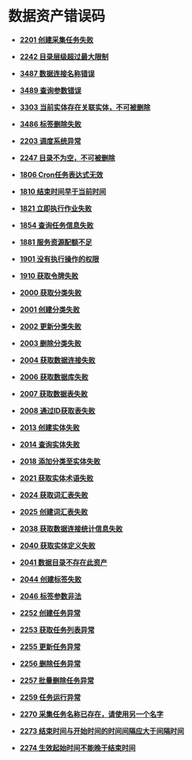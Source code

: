 # 数据资产错误码<a name="dgc_01_318"></a>

-   **[2201 创建采集任务失败](2201-创建采集任务失败.md)**  

-   **[2242 目录层级超过最大限制](2242-目录层级超过最大限制.md)**  

-   **[3487 数据连接名称错误](3487-数据连接名称错误.md)**  

-   **[3489 查询参数错误](3489-查询参数错误.md)**  

-   **[3303 当前实体存在关联实体，不可被删除](3303-当前实体存在关联实体-不可被删除.md)**  

-   **[3486 标签删除失败](3486-标签删除失败.md)**  

-   **[2203 调度系统异常](2203-调度系统异常.md)**  

-   **[2247 目录不为空，不可被删除](2247-目录不为空-不可被删除.md)**  

-   **[1806 Cron任务表达式无效](1806-Cron任务表达式无效.md)**  

-   **[1810 结束时间早于当前时间](1810-结束时间早于当前时间.md)**  

-   **[1821 立即执行作业失败](1821-立即执行作业失败.md)**  

-   **[1854 查询任务信息失败](1854-查询任务信息失败.md)**  

-   **[1881 服务资源配额不足](1881-服务资源配额不足.md)**  

-   **[1901 没有执行操作的权限](1901-没有执行操作的权限.md)**  

-   **[1910 获取令牌失败](1910-获取令牌失败.md)**  

-   **[2000 获取分类失败](2000-获取分类失败.md)**  

-   **[2001 创建分类失败](2001-创建分类失败.md)**  

-   **[2002 更新分类失败](2002-更新分类失败.md)**  

-   **[2003 删除分类失败](2003-删除分类失败.md)**  

-   **[2004 获取数据连接失败](2004-获取数据连接失败.md)**  

-   **[2006 获取数据库失败](2006-获取数据库失败.md)**  

-   **[2007 获取数据表失败](2007-获取数据表失败.md)**  

-   **[2008 通过ID获取表失败](2008-通过ID获取表失败.md)**  

-   **[2013 创建实体失败](2013-创建实体失败.md)**  

-   **[2014 查询实体失败](2014-查询实体失败.md)**  

-   **[2018 添加分类至实体失败](2018-添加分类至实体失败.md)**  

-   **[2021 获取实体术语失败](2021-获取实体术语失败.md)**  

-   **[2024 获取词汇表失败](2024-获取词汇表失败.md)**  

-   **[2025 创建词汇表失败](2025-创建词汇表失败.md)**  

-   **[2038 获取数据连接统计信息失败](2038-获取数据连接统计信息失败.md)**  

-   **[2040 获取实体定义失败](2040-获取实体定义失败.md)**  

-   **[2041 数据目录不存在此资产](2041-数据目录不存在此资产.md)**  

-   **[2044 创建标签失败](2044-创建标签失败.md)**  

-   **[2046 标签参数非法](2046-标签参数非法.md)**  

-   **[2252 创建任务异常](2252-创建任务异常.md)**  

-   **[2253 获取任务列表异常](2253-获取任务列表异常.md)**  

-   **[2255 更新任务异常](2255-更新任务异常.md)**  

-   **[2256 删除任务异常](2256-删除任务异常.md)**  

-   **[2257 批量删除任务异常](2257-批量删除任务异常.md)**  

-   **[2259 任务运行异常](2259-任务运行异常.md)**  

-   **[2270 采集任务名称已存在，请使用另一个名字](2270-采集任务名称已存在-请使用另一个名字.md)**  

-   **[2273 结束时间与开始时间的时间间隔应大于间隔时间](2273-结束时间与开始时间的时间间隔应大于间隔时间.md)**  

-   **[2274 生效起始时间不能晚于结束时间](2274-生效起始时间不能晚于结束时间.md)**  


